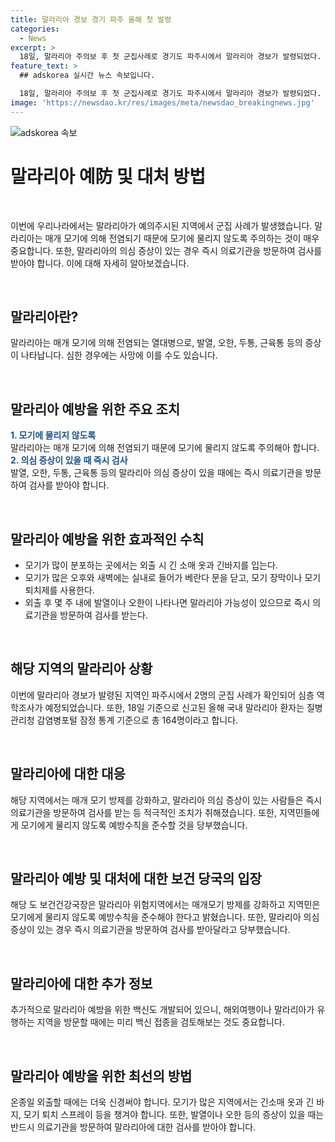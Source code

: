 ```yaml
---
title: 말라리아 경보 경기 파주 올해 첫 발령
categories:
  - News
excerpt: >
  18일, 말라리아 주의보 후 첫 군집사례로 경기도 파주시에서 말라리아 경보가 발령되었다. 이에 따라 말라리아 위험지역 주민은 모기에 물리지 않도록 주의해야 하며, 지역사회는 예방수칙 준수와 신속 진단검사, 방제 등을 적극 수행해야 한다. 전국에서는 올해 말라리아 환자가 164명으로 확인되었으며, 경기도에서는 91명으로 전체의 55.5%를 차지하고 있다. 사람들은 말라리아 의심 증상이 발생할 경우 즉시 의료기관을 방문할 것을 당부했다.
feature_text: >
  ## adskorea 실시간 뉴스 속보입니다.

  18일, 말라리아 주의보 후 첫 군집사례로 경기도 파주시에서 말라리아 경보가 발령되었다. 이에 따라 말라리아 위험지역 주민은 모기에 물리지 않도록 주의해야 하며, 지역사회는 예방수칙 준수와 신속 진단검사, 방제 등을 적극 수행해야 한다. 전국에서는 올해 말라리아 환자가 164명으로 확인되었으며, 경기도에서는 91명으로 전체의 55.5%를 차지하고 있다. 사람들은 말라리아 의심 증상이 발생할 경우 즉시 의료기관을 방문할 것을 당부했다.
image: 'https://newsdao.kr/res/images/meta/newsdao_breakingnews.jpg'
---
```


<p><img src="https://newsdao.kr/res/images/meta/newsdao_breakingnews.jpg" alt="adskorea 속보" /></p>

<h1>말라리아 예防 및 대처 방법</h1>

<p data-ke-size="size16">&nbsp;</p>

<p>이번에 우리나라에서는 말라리아가 예의주시된 지역에서 군집 사례가 발생했습니다. 말라리아는 매개 모기에 의해 전염되기 때문에 모기에 물리지 않도록 주의하는 것이 매우 중요합니다. 또한, 말라리아의 의심 증상이 있는 경우 즉시 의료기관을 방문하여 검사를 받아야 합니다. 이에 대해 자세히 알아보겠습니다.</p>

<p data-ke-size="size16">&nbsp;</p>

<h2 data-ke-size="size26">말라리아란?</h2>

<p>말라리아는 매개 모기에 의해 전염되는 열대병으로, 발열, 오한, 두통, 근육통 등의 증상이 나타납니다. 심한 경우에는 사망에 이를 수도 있습니다.</p>

<p data-ke-size="size16">&nbsp;</p>

<h2 data-ke-size="size26">말라리아 예방을 위한 주요 조치</h2>

<p><b><span style="color: #1a5490;">1. 모기에 물리지 않도록</span></b><br>
말라리아는 매개 모기에 의해 전염되기 때문에 모기에 물리지 않도록 주의해아 합니다.
<br>
<b><span style="color: #1a5490;">2. 의심 증상이 있을 때 즉시 검사</span></b><br>
발열, 오한, 두통, 근육통 등의 말라리아 의심 증상이 있을 때에는 즉시 의료기관을 방문하여 검사를 받아야 합니다. </p>

<p data-ke-size="size16">&nbsp;</p>

<h2 data-ke-size="size26">말라리아 예방을 위한 효과적인 수칙</h2>

<ul>
  <li>모기가 많이 분포하는 곳에서는 외출 시 긴 소매 옷과 긴바지를 입는다.</li>
  <li>모기가 많은 오후와 새벽에는 실내로 들어가 베란다 문을 닫고, 모기 장막이나 모기 퇴치제를 사용한다.</li>
  <li>외출 후 몇 주 내에 발열이나 오한이 나타나면 말라리아 가능성이 있으므로 즉시 의료기관을 방문하여 검사를 받는다.</li>
</ul>

<p data-ke-size="size16">&nbsp;</p>

<h2 data-ke-size="size26">해당 지역의 말라리아 상황</h2>

<p>이번에 말라리아 경보가 발령된 지역인 파주시에서 2명의 군집 사례가 확인되어 심층 역학조사가 예정되었습니다. 또한, 18일 기준으로 신고된 올해 국내 말라리아 환자는 질병관리청 감염병포털 잠정 통계 기준으로 총 164명이라고 합니다.</p>

<p data-ke-size="size16">&nbsp;</p>

<h2 data-ke-size="size26">말라리아에 대한 대응</h2>

<p>해당 지역에서는 매개 모기 방제를 강화하고, 말라리아 의심 증상이 있는 사람들은 즉시 의료기관을 방문하여 검사를 받는 등 적극적인 조치가 취해졌습니다. 또한, 지역민들에게 모기에게 물리지 않도록 예방수칙을 준수할 것을 당부했습니다.</p>

<p data-ke-size="size16">&nbsp;</p>

<h2 data-ke-size="size26">말라리아 예방 및 대처에 대한 보건 당국의 입장</h2>

<p>해당 도 보건건강국장은 말라리아 위험지역에서는 매개모기 방제를 강화하고 지역민은 모기에게 물리지 않도록 예방수칙을 준수해야 한다고 밝혔습니다. 또한, 말라리아 의심 증상이 있는 경우 즉시 의료기관을 방문하여 검사를 받아달라고 당부했습니다.</p>

<p data-ke-size="size16">&nbsp;</p>

<h2 data-ke-size="size26">말라리아에 대한 추가 정보</h2>

<p>추가적으로 말라리아 예방을 위한 백신도 개발되어 있으니, 해외여행이나 말라리아가 유행하는 지역을 방문할 때에는 미리 백신 접종을 검토해보는 것도 중요합니다.</p>

<p data-ke-size="size16">&nbsp;</p>

<h2 data-ke-size="size26">말라리아 예방을 위한 최선의 방법</h2>

<p>온종일 외출할 때에는 더욱 신경써야 합니다. 모기가 많은 지역에서는 긴소매 옷과 긴 바지, 모기 퇴치 스프레이 등을 챙겨야 합니다. 또한, 발열이나 오한 등의 증상이 있을 때는 반드시 의료기관을 방문하여 말라리아에 대한 검사를 받아야 합니다.</p>

<p data-ke-size="size16">&nbsp;</p>

<p data-ke-size="size16">&nbsp;</p>

